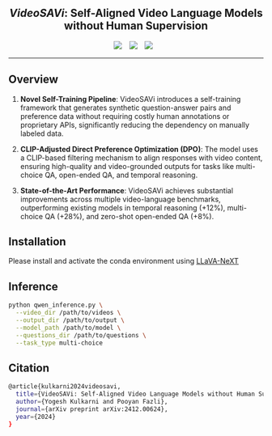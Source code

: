 ## <div align="center"> <i>VideoSAVi</i>: Self-Aligned Video Language Models without Human Supervision </div>

<div align="center">
  <a href="https://people-robots.github.io/VideoSAVi/"><img src="https://img.shields.io/static/v1?label=Project%20Page&message=GitHub&color=blue&logo=github"></a> &ensp;
  <a href="https://arxiv.org/abs/2412.00624"><img src="https://img.shields.io/static/v1?label=ArXiv&message=2402.05195&color=B31B1B&logo=arxiv"></a> &ensp;
  <a href="https://huggingface.co/yogkul2000/VideoSAVi"><img src="https://img.shields.io/static/v1?label=Model Weights&message=HuggingFace&color=yellow"></a> &ensp;
  <br>
</div>

---

## Overview

1. **Novel Self-Training Pipeline**: VideoSAVi introduces a self-training framework that generates synthetic question-answer pairs and preference data without requiring costly human annotations or proprietary APIs, significantly reducing the dependency on manually labeled data.

2. **CLIP-Adjusted Direct Preference Optimization (DPO)**: The model uses a CLIP-based filtering mechanism to align responses with video content, ensuring high-quality and video-grounded outputs for tasks like multi-choice QA, open-ended QA, and temporal reasoning.

3. **State-of-the-Art Performance**: VideoSAVi achieves substantial improvements across multiple video-language benchmarks, outperforming existing models in temporal reasoning (+12%), multi-choice QA (+28%), and zero-shot open-ended QA (+8%).

## Installation
Please install and activate the conda environment using [LLaVA-NeXT](https://github.com/LLaVA-VL/LLaVA-NeXT)

## Inference
```bash
python qwen_inference.py \
  --video_dir /path/to/videos \
  --output_dir /path/to/output \
  --model_path /path/to/model \
  --questions_dir /path/to/questions \
  --task_type multi-choice
```



## Citation
```bash
@article{kulkarni2024videosavi,
  title={VideoSAVi: Self-Aligned Video Language Models without Human Supervision},
  author={Yogesh Kulkarni and Pooyan Fazli},
  journal={arXiv preprint arXiv:2412.00624},
  year={2024}
}
```
